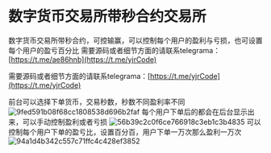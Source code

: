 
# 数字货币交易所带秒合约交易所

数字货币交易所带秒合约，可控输赢，可以控制每个用户的盈利与亏损，也可设置每个用户的盈亏百分比
需要源码或者细节方面的请联系telegrama：[https://t.me/ae86hnb](https://t.me/yjrCode)

需要源码或者细节方面的请联系telegrama：[https://t.me/yjrCode](https://t.me/yjrCode)


前台可以选择下单货币，交易秒数，秒数不同盈利率不同
![9fed591b08f68cc1808538d696b2faf](https://github.com/547363481/Contratos-em-segundos/assets/58210514/5d6c6aa7-1bf8-42ff-adaa-ab10d6e3deaa)
每个用户下单后的都会在后台显示出来，可以手动控制盈利或者亏损
![56b39c2c0f6ce766918c3eb1c3b4835](https://github.com/547363481/Contratos-em-segundos/assets/58210514/762ec7d9-22b4-46c7-9206-e3da91e99fec)
可以控制每个用户下单的盈亏比，设置百分百，用户下单一万次那么盈利一万次  
![94a1d4b342c557c71ffc4c428ef3852](https://github.com/547363481/Contratos-em-segundos/assets/58210514/d0aa880d-b3b0-4db3-b24e-7e212a48207d)


